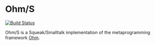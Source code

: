 # Ohm/S
[![Build Status](https://travis-ci.org/hpi-swa/Ohm-S.svg?branch=master)](https://travis-ci.org/hpi-swa/Ohm-S)

Ohm/S is a Squeak/Smalltalk implementation of the metaprogramming framework [Ohm](https://github.com/cdglabs/ohm).
